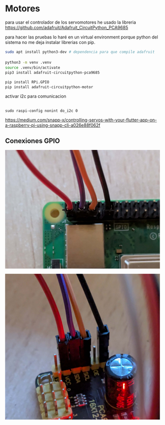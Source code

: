 # Motores

para usar el controlador de los servomotores he usado la libreria https://github.com/adafruit/Adafruit_CircuitPython_PCA9685

para hacer las pruebas lo haré en un virtual environment porque python del sistema no me deja instalar librerias con pip.

```bash
sudo apt install python3-dev # dependencia para que compile adafruit

python3 -m venv .venv
source .venv/bin/activate
pip3 install adafruit-circuitpython-pca9685
```

```
pip install RPi.GPIO
pip install adafruit-circuitpython-motor

```

activar i2c para comunicacion

```

sudo raspi-config nonint do_i2c 0
```

https://medium.com/snapp-x/controlling-servos-with-your-flutter-app-on-a-raspberry-pi-using-snapp-cli-a026e88f062f

## Conexiones GPIO

![Conexión raspberry](./img/gpio_raspberry.jpg)

![Conexión modulo motores](./img/gpio_controller.jpg)